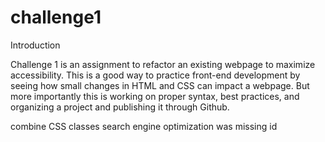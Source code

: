 # challenge1

Introduction

Challenge 1 is an assignment to refactor an existing webpage to maximize accessibility. This is a good way to practice front-end development by seeing how small changes in HTML and CSS can impact a webpage. But more importantly this is working on proper syntax, best practices, and organizing a project and publishing it through Github.



combine CSS classes
search engine optimization was missing id
